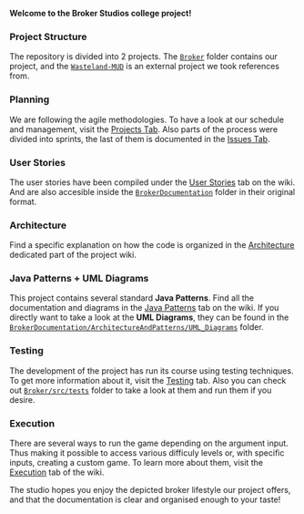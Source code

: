 **Welcome to the Broker Studios college project!**

### Project Structure
The repository is divided into 2 projects. The [`Broker`](https://github.com/UCM-FDI-IS2-2020/se2-project-broker-studios/blob/master/Broker) folder contains our project,  and the [`Wasteland-MUD`](https://github.com/UCM-FDI-IS2-2020/se2-project-broker-studios/blob/master/Wasteland-MUD) is an external project we took references from.

### Planning
We are following the agile methodologies. To have a look at our schedule and management, visit the [Projects Tab](https://github.com/UCM-FDI-IS2-2020/se2-project-broker-studios/projects). Also parts of the process were divided into sprints, the last of them is documented in the [Issues Tab](https://github.com/UCM-FDI-IS2-2020/se2-project-broker-studios/issues).

### User Stories
The user stories have been compiled under the [User Stories](https://github.com/UCM-FDI-IS2-2020/se2-project-broker-studios/wiki/1.-User-Stories) tab on the wiki. And are also accesible inside the [`BrokerDocumentation`](https://github.com/UCM-FDI-IS2-2020/se2-project-broker-studios/blob/master/BrokerDocumentation) folder in their original format.

### Architecture
Find a specific explanation on how the code is organized in the [Architecture](https://github.com/UCM-FDI-IS2-2020/se2-project-broker-studios/wiki/2.-Architecture) dedicated part of the project wiki.

### Java Patterns + UML Diagrams
This project contains several standard **Java Patterns**. Find all the documentation and diagrams in the [Java Patterns](https://github.com/UCM-FDI-IS2-2020/se2-project-broker-studios/wiki/3.-Java-Patterns) tab on the wiki.
If you directly want to take a look at the **UML Diagrams**, they can be found in the [`BrokerDocumentation/ArchitectureAndPatterns/UML_Diagrams`](https://github.com/UCM-FDI-IS2-2020/se2-project-broker-studios/tree/master/BrokerDocumentation/ArchitectureAndPatterns/UML_Diagrams) folder.

### Testing
The development of the project has run its course using testing techniques. To get more information about it, visit the [Testing](https://github.com/UCM-FDI-IS2-2020/se2-project-broker-studios/wiki/4.-JUnit-Tests) tab. Also you can check out [`Broker/src/tests`](https://github.com/UCM-FDI-IS2-2020/se2-project-broker-studios/blob/master/Broker/src/tests) folder to take a look at them and run them if you desire.

### Execution
There are several ways to run the game depending on the argument input. Thus making it possible to access various difficuly levels or, with specific inputs, creating a custom game. To learn more about them, visit the [Execution](https://github.com/UCM-FDI-IS2-2020/se2-project-broker-studios/wiki/5.-Execution) tab of the wiki.

The studio hopes you enjoy the depicted broker lifestyle our project offers, and that the documentation is clear and organised enough to your taste!

